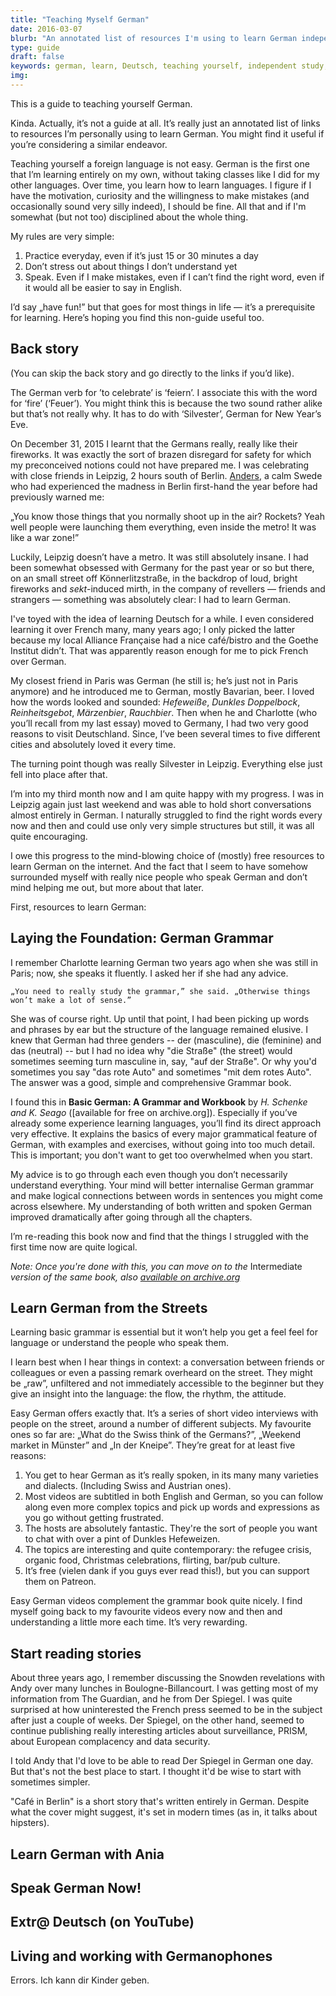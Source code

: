 ```yaml
---
title: "Teaching Myself German"
date: 2016-03-07
blurb: "An annotated list of resources I'm using to learn German independently."
type: guide
draft: false
keywords: german, learn, Deutsch, teaching yourself, independent study, links
img:
---
```

This is a guide to teaching yourself German.

Kinda. Actually, it’s not a guide at all. It’s really just an annotated list of links to resources I’m personally using to learn German. You might find it useful if you’re considering a similar endeavor.

Teaching yourself a foreign language is not easy. German is the first one that I’m learning entirely on my own, without taking classes like I did for my other languages. Over time, you learn how to learn languages. I figure if I have the motivation, curiosity and the willingness to make mistakes (and occasionally sound very silly indeed), I should be fine. All that and if I'm somewhat (but not too) disciplined about the whole thing.

My rules are very simple:

1. Practice everyday, even if it’s just 15 or 30 minutes a day
2. Don’t stress out about things I don’t understand yet
3. Speak. Even if I make mistakes, even if I can’t find the right word, even if it would all be easier to say in English.

I’d say „have fun!” but that goes for most things in life — it’s a prerequisite for learning. Here’s hoping you find this non-guide useful too.

## Back story

(You can skip the back story and go directly to the links if you’d like).

The German verb for ’to celebrate’ is ‘feiern’. I associate this with the word for ‘fire’ (‘Feuer’). You might think this is because the two sound rather alike but that’s not really why. It has to do with ‘Silvester’, German for New Year’s Eve.

On December 31, 2015 I learnt that the Germans really, really like their fireworks. It was exactly the sort of brazen disregard for safety for which my preconceived notions could not have prepared me. I was celebrating with close friends in Leipzig, 2 hours south of Berlin. [Anders](http://anders.unix.se), a calm Swede who had experienced the madness in Berlin first-hand the year before had previously warned me:

„You know those things that you normally shoot up in the air? Rockets? Yeah well people were launching them everything, even inside the metro! It was like a war zone!”

Luckily, Leipzig doesn’t have a metro. It was still absolutely insane. I had been somewhat obsessed with Germany for the past year or so but there, on an small street off Könnerlitzstraße, in the backdrop of loud, bright fireworks and *sekt*-induced mirth, in the company of revellers — friends and strangers — something was absolutely clear: I had to learn German.

I've toyed with the idea of learning Deutsch for a while. I even considered learning it over French many, many years ago; I only picked the latter because my local Alliance Française had a nice café/bistro and the Goethe Institut didn’t. That was apparently reason enough for me to pick French over German.

My closest friend in Paris was German (he still is; he’s just not in Paris anymore) and he introduced me to German, mostly Bavarian, beer. I loved how the words looked and sounded: *Hefeweiße*, *Dunkles Doppelbock*, *Reinheitsgebot*, *Märzenbier*, *Rauchbier*. Then when he and Charlotte (who you’ll recall from my last essay) moved to Germany, I had two very good reasons to visit Deutschland. Since, I’ve been several times to five different cities and absolutely loved it every time.

The turning point though was really Silvester in Leipzig. Everything else just fell into place after that.

I’m into my third month now and I am quite happy with my progress. I was in Leipzig again just last weekend and was able to hold short conversations almost entirely in German. I naturally struggled to find the right words every now and then and could use only very simple structures but still, it was all quite encouraging.

I owe this progress to the mind-blowing choice of (mostly) free resources to learn German on the internet. And the fact that I seem to have somehow surrounded myself with really nice people who speak German and don’t mind helping me out, but more about that later.

First, resources to learn German:


## Laying the Foundation: German Grammar
I remember Charlotte learning German two years ago when she was still in Paris; now, she speaks it fluently. I asked her if she had any advice.

	„You need to really study the grammar,” she said. „Otherwise things won’t make a lot of sense.”

She was of course right. Up until that point, I had been picking  up words and phrases by ear but the structure of the language remained elusive. I knew that German had three genders -- der (masculine), die (feminine) and das (neutral) -- but I had no idea why "die Straße" (the street) would sometimes seeming turn masculine in, say, "auf der Straße". Or why you'd sometimes you say "das rote Auto" and sometimes "mit dem rotes Auto". The answer was a good, simple and comprehensive Grammar book.

I found this in **Basic German: A Grammar and Workbook** by *H. Schenke and K. Seago* ([available for free on archive.org]). Especially if you’ve already some experience learning languages, you’ll find its direct approach very effective. It explains the basics of every major grammatical feature of German, with examples and exercises, without going into too much detail. This is important; you don't want to get too overwhelmed when you start.

My advice is to go through each  even though you don’t necessarily understand everything. Your mind will better internalise German grammar and make logical connections between words in sentences you might come across elsewhere. My understanding of both written and spoken German improved dramatically after going through all the chapters.

I’m re-reading this book now and find that the things I struggled with the first time now are quite logical.

*Note: Once you're done with this, you can move on to the* Intermediate *version of the same book, also [available on archive.org](#)*

## Learn German from the Streets
Learning basic grammar is essential but it won’t help you get a feel feel for language or understand the people who speak them.

I learn best when I hear things in context: a conversation between friends or colleagues or even a passing remark overheard on the street. They might be „raw”, unfiltered and not immediately accessible to the beginner but they give an insight into the language: the flow, the rhythm, the attitude.

Easy German offers exactly that. It’s a series of short video interviews with people on the street, around a number of different subjects. My favourite ones so far are: „What do the Swiss think of the Germans?”, „Weekend market in Münster” and „In der Kneipe”. They’re great for at least five reasons:

1. You get to hear German as it’s really spoken, in its many many varieties and dialects. (Including Swiss and Austrian ones). 
2. Most videos are subtitled in both English and German, so you can follow along even more complex topics and pick up words and expressions as you go without getting frustrated.
3. The hosts are absolutely fantastic. They're the sort of people you want to chat with over a pint of Dunkles Hefeweizen. 
4. The topics are interesting and quite contemporary: the refugee crisis, organic food, Christmas celebrations, flirting, bar/pub culture. 
5. It’s free (vielen dank if you guys ever read this!), but you can support them on Patreon.

Easy German videos complement the grammar book quite nicely. I find myself going back to my favourite videos every now and then and understanding a little more each time. It’s very rewarding.

## Start reading stories
About three years ago, I remember discussing the Snowden revelations with Andy over many lunches in Boulogne-Billancourt. I was getting most of my information from The Guardian, and he from Der Spiegel. I was quite surprised at how uninterested the French press seemed to be in the subject after just a couple of weeks. Der Spiegel, on the other hand, seemed to continue publishing really interesting articles about surveillance, PRISM, about European complacency and data security.

I told Andy that I'd love to be able to read Der Spiegel in German one day. But that's not the best place to start. I thought it'd be wise to start with sometimes simpler.

"Café in Berlin" is a short story that's written entirely in German. Despite what the cover might suggest, it's set in modern times (as in, it talks about hipsters).

## Learn German with Ania

## Speak German Now!

## Extr@ Deutsch (on YouTube)

## Living and working with Germanophones

Errors. Ich kann dir Kinder geben.
